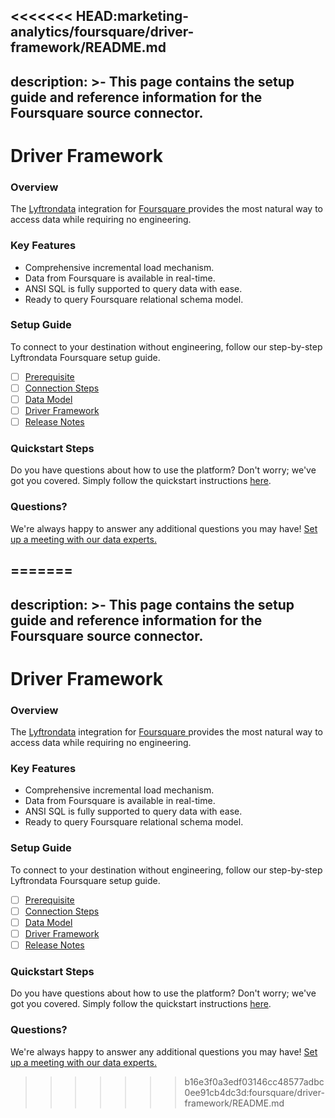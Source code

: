 <<<<<<< HEAD:marketing-analytics/foursquare/driver-framework/README.md
---
description: >-
  This page contains the setup guide and reference information for the Foursquare source connector.
---

# Driver Framework

### Overview

The [Lyftrondata](https://www.lyftrondata.com/) integration for [Foursquare](https://www.lyftrondata.com/integration/marketing-analytics/foursquare/)[ ](https://www.lyftrondata.com/integration/foursquare/)provides the most natural way to access data while requiring no engineering.

### Key Features

* Comprehensive incremental load mechanism.
* Data from Foursquare is available in real-time.&#x20;
* ANSI SQL is fully supported to query data with ease.
* Ready to query Foursquare relational schema model.

### Setup Guide

To connect to your destination without engineering, follow our step-by-step Lyftrondata Foursquare setup guide.

* [ ] [Prerequisite](../../marketing-analytics/foursquare/prerequisite.md)
* [ ] [Connection Steps](../../marketing-analytics/foursquare/connection-steps.md)
* [ ] [Data Model](../../marketing-analytics/foursquare/data-model/)
* [ ] [Driver Framework](../../marketing-analytics/foursquare/driver-framework/)
* [ ] [Release Notes](../../marketing-analytics/foursquare/release-notes.md)

### Quickstart Steps

Do you have questions about how to use the platform? Don't worry; we've got you covered. Simply follow the quickstart instructions [here](../../../quickstart-steps.md).

### Questions? <a href="#questions" id="questions"></a>

We're always happy to answer any additional questions you may have! [Set up a meeting with our data experts.](https://www.lyftrondata.com/book-a-meeting/)


=======
---
description: >-
  This page contains the setup guide and reference information for the Foursquare source connector.
---

# Driver Framework

### Overview

The [Lyftrondata](https://www.lyftrondata.com/) integration for [Foursquare](https://www.lyftrondata.com/integration/marketing-analytics/foursquare/)[ ](https://www.lyftrondata.com/integration/foursquare/)provides the most natural way to access data while requiring no engineering.

### Key Features

* Comprehensive incremental load mechanism.
* Data from Foursquare is available in real-time.&#x20;
* ANSI SQL is fully supported to query data with ease.
* Ready to query Foursquare relational schema model.

### Setup Guide

To connect to your destination without engineering, follow our step-by-step Lyftrondata Foursquare setup guide.

* [ ] [Prerequisite](../../marketing-analytics/foursquare/prerequisite.md)
* [ ] [Connection Steps](../../marketing-analytics/foursquare/connection-steps.md)
* [ ] [Data Model](../../marketing-analytics/foursquare/data-model/)
* [ ] [Driver Framework](../../marketing-analytics/foursquare/driver-framework/)
* [ ] [Release Notes](../../marketing-analytics/foursquare/release-notes.md)

### Quickstart Steps

Do you have questions about how to use the platform? Don't worry; we've got you covered. Simply follow the quickstart instructions [here](../../../quickstart-steps.md).

### Questions? <a href="#questions" id="questions"></a>

We're always happy to answer any additional questions you may have! [Set up a meeting with our data experts.](https://www.lyftrondata.com/book-a-meeting/)


>>>>>>> b16e3f0a3edf03146cc48577adbc0ee91cb4dc3d:foursquare/driver-framework/README.md
